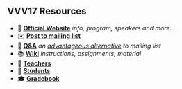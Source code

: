 ## VVV17 Resources

- 🏫 [**Official Website**](http://icub.org/winterschool) _info, program, speakers and more..._
- ✉️ [**Post to mailing list**](mailto:vvv17@icub.iit.it)
- 👋 [**Q&A**](https://github.com/vvv-school/vvv17/issues) _an [advantageous alternative](https://github.com/robotology/QA/issues/118) to mailing list_
- 📚 [**Wiki**](https://github.com/vvv-school/vvv17/wiki) _instructions, assignments, material_
- 👴 [**Teachers**](./teachers.md)
- 👶 [**Students**](./students.md)
- 🎓 [**Gradebook**](./gradebook.md)
